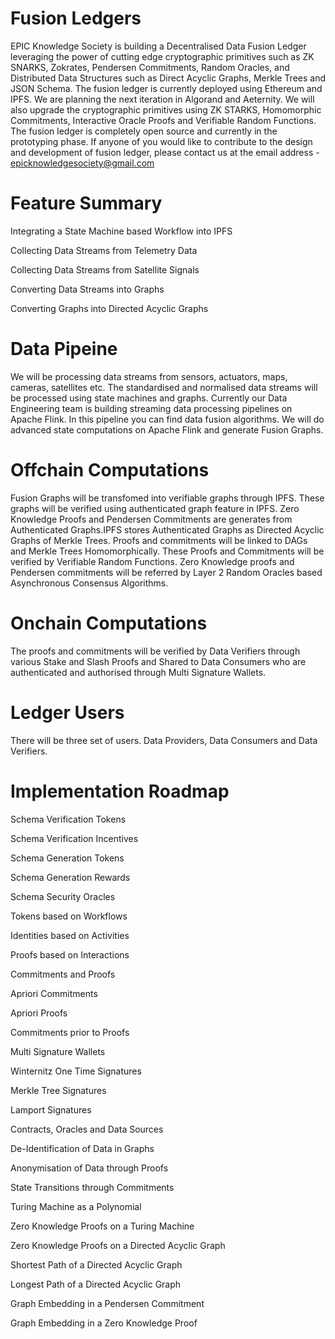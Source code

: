 # Fusion Ledgers
EPIC Knowledge Society is building a Decentralised Data Fusion Ledger leveraging the power of cutting edge cryptographic primitives such as ZK SNARKS, Zokrates, Pendersen Commitments, Random Oracles, and Distributed Data Structures such as Direct Acyclic Graphs, Merkle Trees and JSON Schema. The fusion ledger is currently deployed using Ethereum and IPFS. We are planning the next iteration in Algorand and Aeternity. We will also upgrade the cryptographic primitives using ZK STARKS, Homomorphic Commitments, Interactive Oracle Proofs and Verifiable Random Functions. The fusion ledger is completely open source and currently in the prototyping phase. If anyone of you would like to contribute to the design and development of fusion ledger, please contact us at the email address - epicknowledgesociety@gmail.com

# Feature Summary 

Integrating a State Machine based Workflow into IPFS

Collecting Data Streams from Telemetry Data

Collecting Data Streams from Satellite Signals

Converting Data Streams into Graphs

Converting Graphs into Directed Acyclic Graphs

# Data Pipeine

 We will be processing data streams from sensors, actuators, maps, cameras, satellites etc. The standardised and normalised data streams will be processed using state machines and graphs. Currently our Data Engineering team is building streaming data processing pipelines on Apache Flink. In this pipeline you can find data fusion algorithms. We will do advanced state computations on Apache Flink and generate Fusion Graphs. 
 
# Offchain Computations

Fusion Graphs will be transfomed into verifiable graphs through IPFS. These graphs will be verified using authenticated graph feature in IPFS. Zero Knowledge Proofs and Pendersen Commitments are generates from Authenticated Graphs.IPFS stores Authenticated Graphs as Directed Acyclic Graphs of Merkle Trees. Proofs and commitments will be linked to DAGs and Merkle Trees Homomorphically. These Proofs and Commitments will be verified by Verifiable Random Functions. Zero Knowledge proofs and Pendersen commitments will be referred by Layer 2 Random Oracles based Asynchronous Consensus Algorithms. 

# Onchain Computations
The proofs and commitments will be verified by Data Verifiers through various Stake and Slash Proofs and Shared to Data Consumers who are authenticated and authorised through Multi Signature Wallets. 

# Ledger Users

There will be three set of users. Data Providers, Data Consumers and Data Verifiers.

# Implementation Roadmap

Schema Verification Tokens

Schema Verification Incentives

Schema Generation Tokens

Schema Generation Rewards

Schema Security Oracles

Tokens based on Workflows

Identities based on Activities

Proofs based on Interactions

Commitments and Proofs

Apriori Commitments

Apriori Proofs

Commitments prior to Proofs

Multi Signature Wallets

Winternitz One Time Signatures

Merkle Tree Signatures

Lamport Signatures

Contracts, Oracles and Data Sources

De-Identification of Data in Graphs

Anonymisation of Data through Proofs

State Transitions through Commitments

Turing Machine as a Polynomial

Zero Knowledge Proofs on a Turing Machine

Zero Knowledge Proofs on a Directed Acyclic Graph

Shortest Path of a Directed Acyclic Graph

Longest Path of a Directed Acyclic Graph

Graph Embedding in a Pendersen Commitment

Graph Embedding in a Zero Knowledge Proof
